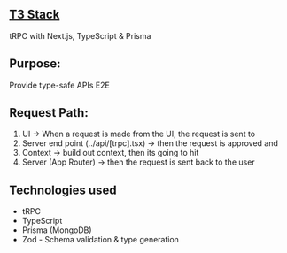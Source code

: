 ## [T3 Stack](https://github.com/t3-oss/create-t3-app)

tRPC with Next.js, TypeScript & Prisma

## Purpose:

Provide type-safe APIs E2E

## Request Path:

1. UI -> When a request is made from the UI, the request is sent to
2. Server end point (../api/[trpc].tsx) -> then the request is approved and
3. Context -> build out context, then its going to hit
4. Server (App Router) -> then the request is sent back to the user

## Technologies used

- tRPC
- TypeScript
- Prisma (MongoDB)
- Zod - Schema validation & type generation
